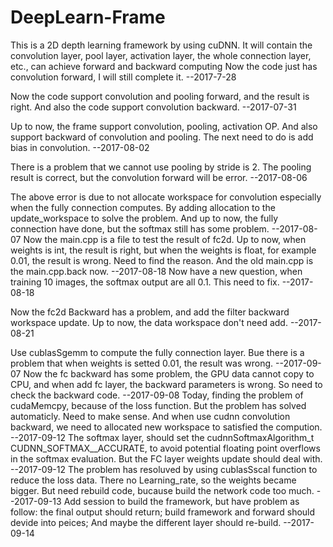 # DeepLearn-Frame
This is a 2D depth learning framework by using cuDNN. It will contain the convolution layer, pool layer, activation layer, the whole connection layer, etc., can achieve forward and backward computing
Now the code just has convolution forward, I will still complete it.   --2017-7-28

Now the code support convolution and pooling forward, and the result is right. And also the code support convolution backward.           --2017-07-31

Up to now, the frame support convolution, pooling, activation OP. And also support backward of convolution and pooling.
The next need to do is add bias in convolution.                                                                                          --2017-08-02

There is a problem that we cannot use pooling by stride is 2. The pooling result is correct, but the convolution forward will be error.   --2017-08-06

The above error is due to not allocate workspace for convolution especially when the fully connection computes. By adding allocation to the update_workspace to solve the problem. 
And up to now, the fully connection have done, but the softmax still has some problem.                                                   --2017-08-07
Now the main.cpp is a file to test the result of fc2d. Up to now, when weights is int, the result is right, but when the weights is float, for example 0.01, the result is wrong. Need to find the reason. And the old main.cpp is the main.cpp.back now.                                                        --2017-08-18
Now have a new question, when training 10 images, the softmax output are all 0.1. This need to fix.                                      --2017-08-18

Now the fc2d Backward has a problem, and add the filter backward workspace update. Up to now, the data workspace don't need add.         --2017-08-21

Use cublasSgemm to compute the fully connection layer. Bue there is a problem that when weights is setted 0.01, the result was wrong.    --2017-09-07
Now the fc backward has some problem, the GPU data cannot copy to CPU, and when add fc layer, the backward parameters is wrong. So need to check the backward code.
                                                                                                                                         --2017-09-08
Today, finding the problem of cudaMemcpy, because of the loss function. But the problem has solved automaticly. Need to make sense. And when use cudnn convolution backward, we need to allocated new workspace to satisfied the compution.                                                                      --2017-09-12
The softmax layer, should set the cudnnSoftmaxAlgorithm_t CUDNN_SOFTMAX__ACCURATE, to avoid potential floating point overflows in the softmax evaluation. But the FC layer weights update should deal with.                                                                                                      --2017-09-12
The problem has resoluved by using cublasSscal function to reduce the loss data. There no Learning_rate, so the weights became bigger. But need rebuild code, bucause build the network code too much.                                                                                                           --2017-09-13
Add session to build the framework, but have problem as follow: the final output should return; build framework and forward should devide into peices; And maybe the different layer should re-build.                                                                                                            --2017-09-14

